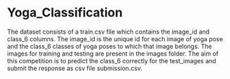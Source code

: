 # Yoga_Classification
The dataset consists of a train.csv file which contains the image_id and class_6 columns. The image_id is the unique id for each image of yoga pose and the class_6 classes of yoga poses to which that image belongs. The images for training and testing are present in the images folder. The aim of this competition is to predict the class_6 correctly for the test_images and submit the response as csv file submission.csv.
